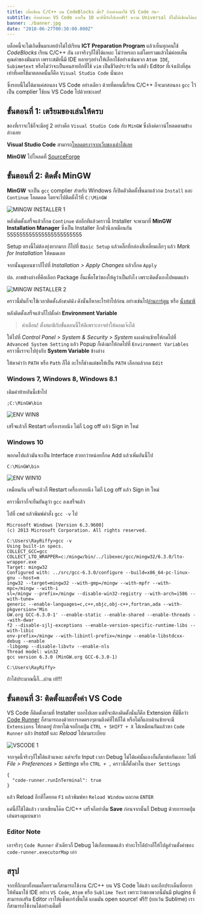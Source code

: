 ```yaml
---
title: เบื่อเขียน C/C++ บน CodeBlocks มั้ย? ย้ายค่ายมาใช้ VS Code กัน~
subtitle: ย้ายค่ายมา VS Code ภายใน 10 นาทีนี้รับไปเลยฟรี! ความ Universal ที่ไม่ได้เขียนได้แค่ C/C++
banner: ./banner.jpg
date: "2018-06-27T00:30:00.000Z"
---
```


บล็อคนี้จะไม่เกิดขึ้นมาเลยถ้าไม่ไปเรียน **ICT Preparation Program** แล้วเห็นทุกคนใช้ *CodeBlocks* เรียน C/C++ กัน เอาจริงๆก็ใช้ได้แหละ ไม่ว่าหรอก แต่โดยรวมแล้วไม่ค่อยเห็นคุณค่าของมันมาก เพราะสมัยนี้มี IDE หลายๆอย่างให้เลือกใช้อย่างเช่นพวก `Atom IDE`, `Subimetext` หรือไม่ว่าจะเป็นคนสายถึกที่ใช้ `vim` เป็นชีวิตประจำวัน แต่ตัว Editor ที่เจ๋งเป้งที่สุดเท่าที่เคยใช้มาตลอดนั้นก็คือ `Visual Studio Code` นั่นเอง 

ซึ่งรอบนี้ไม่ได้มาแค่สอนลง VS Code อย่างเดียว ด้วยที่ตอนนี้เรียน C/C++ ก็จะมาสอนลง `gcc` ไว้เป็น complier ใช้บน VS Code ไปด้วยซะเลย!

## ขั้นตอนที่ 1: เตรียมของเล่นให้ครบ

ของที่เราจะใช้ก็จะมีอยู่ 2 อย่างคือ `Visual Studio Code` กับ `MinGW` ซึ่งลิงค์ดาวน์โหลดตามข้างล่างเลย

**Visual Studio Code** สามารถ[โหลดตรงๆจากเว็บของเค้าได้เลย](https://code.visualstudio.com/Download)

**MinGW** ไปโหลดที่ [SourceForge](https://sourceforge.net/projects/mingw/)

## ขั้นตอนที่ 2: ติดตั้ง MinGW

**MinGW** จะเป็น `gcc` complier สำหรับ Windows ก็เปิดตัวติดตั้งขึ้นมาแล้วกด `Install` และ `Continue` โลดดดด โดยจะไปติดตั้งไว้ที่ `C:\MinGW`

![MINGW INSTALLER 1](./1.jpg)

หลังติดตั้งเสร็จแล้วก็กด `Continue` ต่ออีกทีแล้วคราวนี้ Installer จะพามาที่ **MinGW Installation Manager** ซึ่งเป็น Installer อีกตัวนึงเหมือนกัน 555555555555555555555555

Setup ตรงนี้ไม่ต้องยุ่งยากมาก ก็ไปที่ `Basic Setup` แล้วคลิ๊กที่กล่องสี่เหลี่ยมเล็กๆ แล้ว *Mark for Installation* ให้หมดเลย

จากนั้นมุมบนขวาก็ไปที่ *Installation > Apply Changes* แล้วก็กด `Apply`

ปล. ภาพข้างล่างที่คือเลือก Package อื่นเพื่อโชว์ของให้ดูว่าเป็นยังไง เพราะติดตั้งเองไปหมดแล้ว

![MINGW INSTALLER 2](./2.jpg)

คราวนี้มันก็จะใช้เวลาติดตั้ง*สักชาตินึง* ดังนั้นก็หาอะไรทำไปก่อน อย่างเช่นไป[อ่านการ์ตูน](http://www.ookbeecomics.com/) หรือ [นั่งสมาธิ](http://samathi.com)

หลังติดตั้งเสร็จแล้วก็ไปตั้งค่า **Environment Variable**

> คำเตือน! ตั้งสมาธิกับขั้นตอนนี้ให้ดีเพราะอาจทำให้คอมเจ๊งได้

ให้ไปที่ *Control Panel > System & Security > System* แผงด้านซ้ายให้กดไปที่ `Advanced System Setting` แล้ว Popup ก็เด้งมาให้กดไปที่ `Environment Variables` คราวนี้เราจะไปยุ่งกับ **System Variable** ข้างล่าง

ให้หาคำว่า `PATH` หรือ `Path` ก็ได้ อะไรก็ช่างแต่ขอให้เป็น `PATH` เลือกแล้วกด `Edit`

### Windows 7, Windows 8, Windows 8.1

เติมคำท้ายอันนี้เข้าไป

```
;C:\MinGW\bin
```

![ENV WIN8](./3.jpg)

เสร็จแล้วก็ Restart เครื่องรอบนึง ไม่ก็ Log off แล้ว Sign in ใหม่

### Windows 10

พอกดไปแล้วมันจะเป็น Interface สวยกว่าหน่อยก็กด Add แล้วเพิ่มอันนี้ไป

```
C:\MinGW\bin
```

![ENV WIN10](./4.png)

เหมือนกัน เสร็จแล้วก็ Restart เครื่องรอบนึง ไม่ก็ Log off แล้ว Sign in ใหม่

คราวนี้เราก็จะยืนยันดูว่า `gcc` ลงเสร็จแล้ว

ไปที่ `cmd` แล้วพิมพ์คำสั่ง `gcc -v` ไป

```
Microsoft Windows [Version 6.3.9600]
(c) 2013 Microsoft Corporation. All rights reserved.

C:\Users\RayRiffy>gcc -v
Using built-in specs.
COLLECT_GCC=gcc
COLLECT_LTO_WRAPPER=c:/mingw/bin/../libexec/gcc/mingw32/6.3.0/lto-wrapper.exe
Target: mingw32
Configured with: ../src/gcc-6.3.0/configure --build=x86_64-pc-linux-gnu --host=m
ingw32 --target=mingw32 --with-gmp=/mingw --with-mpfr --with-mpc=/mingw --with-i
sl=/mingw --prefix=/mingw --disable-win32-registry --with-arch=i586 --with-tune=
generic --enable-languages=c,c++,objc,obj-c++,fortran,ada --with-pkgversion='Min
GW.org GCC-6.3.0-1' --enable-static --enable-shared --enable-threads --with-dwar
f2 --disable-sjlj-exceptions --enable-version-specific-runtime-libs --with-libic
onv-prefix=/mingw --with-libintl-prefix=/mingw --enable-libstdcxx-debug --enable
-libgomp --disable-libvtv --enable-nls
Thread model: win32
gcc version 6.3.0 (MinGW.org GCC-6.3.0-1)

C:\Users\RayRiffy>
```

ถ้าได้ประมาณนี้ก็...ผ่าน เย้!!!

## ขั้นตอนที่ 3: ติดตั้งและตั้งค่า VS Code

VS Code ก็ติดตั้งตามที่ Installer บอกไปเลย แต่ที่จะต้องติดตั้งนั่นก็คือ Extension ที่มีชื่อว่า [Code Runner](https://marketplace.visualstudio.com/items?itemName=formulahendry.code-runner) ก็สามารถลงด้วยการกดตรงๆตามลิงค์ที่ให้ก็ได้ หรือไม่ก็แถบด้านซ้ายจะมี `Extensions` ให้กดอยู่ ถ้าหาไม่เจอก็กดปุ่ม `CTRL + SHIFT + X` ได้เหมือนกันแล้วหา `Code Runner` แล้ว *Install* และ *Reload* ไปตามระเบียบ

![VSCODE 1](./5.jpg)

จากจุดนี้จริงๆก็ใชได้แล้วแหละ แต่จะรับ Input เวลา Debug ไม่ได้แค่นั้นเองงั้นก็มาต่อกันเถอะ ไปที่ *File > Preferences > Settings* หรือ `CTRL + ,` คราวนี้ก็ตั้งค่าใน `User Settings`

```
{
  "code-runner.runInTerminal": true
}
```

แล้ว Reload อีกทีโดยกด `F1` แล้วพิมพ์หา `Reload Window` และกด `ENTER`

แค่นี้ก็ใช้ได้แล้ว เวลาเขียนโค๊ด C/C++ เสร็จก็อย่าลืม **Save** ก่อนจากนั้นก็ Debug ด้วยการกดปุ่มเล่นตรงมุมบนขวา

### Editor Note

เอาจริงๆ `Code Runner` ตัวเดียวก็ Debug ได้เกือบหมดแล้ว ทำอะไรได้บ้างก็ให้ไปดูส่วนตั้งค่าของ `code-runner.executorMap` เอา

## สรุป

จากที่ถึกมาทั้งหมดโดยรวมก็สามารถใช้งาน C/C++ บน VS Code ได้แล้ว และอีกประเด็นที่อยากให้หันมาใช้ IDE อย่าง `VS Code`, `Atom` หรือ `Sublime Text` เพราะว่าของพวกนี้มันมี plugins ที่สามารถเสริม Editor เราให้แข็งแกร่งขึ้นได้ แถมมัน open source! ฟรี!! (ยกเว้น Sublime) เราก็สามารถใช้งานได้อย่างเต็มที่